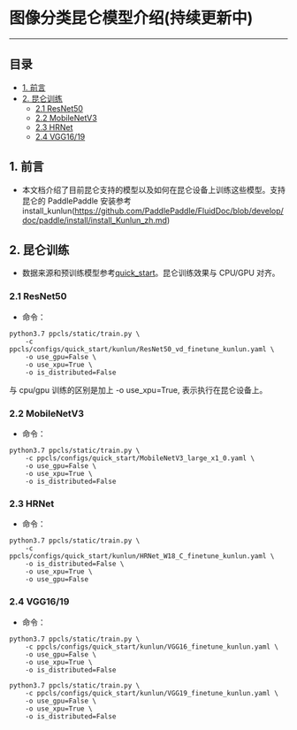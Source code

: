 # 图像分类昆仑模型介绍(持续更新中)
------
## 目录
* [1. 前言](#1)
* [2. 昆仑训练](#2)
    * [2.1 ResNet50](#2.1)
    * [2.2 MobileNetV3](#2.2)
    * [2.3 HRNet](#2.3)
    * [2.4 VGG16/19](#2.4)

 <a name='1'></a>

## 1. 前言

* 本文档介绍了目前昆仑支持的模型以及如何在昆仑设备上训练这些模型。支持昆仑的 PaddlePaddle 安装参考 install_kunlun(https://github.com/PaddlePaddle/FluidDoc/blob/develop/doc/paddle/install/install_Kunlun_zh.md)

<a name='2'></a>

## 2. 昆仑训练
* 数据来源和预训练模型参考[quick_start](../../quick_start/quick_start_classification_new_user.md)。昆仑训练效果与 CPU/GPU 对齐。

<a name='2.1'></a>

### 2.1 ResNet50
* 命令：

```shell
python3.7 ppcls/static/train.py \
    -c ppcls/configs/quick_start/kunlun/ResNet50_vd_finetune_kunlun.yaml \
    -o use_gpu=False \
    -o use_xpu=True \
    -o is_distributed=False
```

与 cpu/gpu 训练的区别是加上 -o use_xpu=True, 表示执行在昆仑设备上。

 <a name='2.2'></a>

### 2.2 MobileNetV3
* 命令：

```shell
python3.7 ppcls/static/train.py \
    -c ppcls/configs/quick_start/MobileNetV3_large_x1_0.yaml \
    -o use_gpu=False \
    -o use_xpu=True \
    -o is_distributed=False
```

<a name='2.3'></a>

### 2.3 HRNet
* 命令：

```shell
python3.7 ppcls/static/train.py \
    -c ppcls/configs/quick_start/kunlun/HRNet_W18_C_finetune_kunlun.yaml \
    -o is_distributed=False \
    -o use_xpu=True \
    -o use_gpu=False
```

<a name='2.4'></a>

### 2.4 VGG16/19
* 命令：

```shell
python3.7 ppcls/static/train.py \
    -c ppcls/configs/quick_start/kunlun/VGG16_finetune_kunlun.yaml \
    -o use_gpu=False \
    -o use_xpu=True \
    -o is_distributed=False
```
```shell
python3.7 ppcls/static/train.py \
    -c ppcls/configs/quick_start/kunlun/VGG19_finetune_kunlun.yaml \
    -o use_gpu=False \
    -o use_xpu=True \
    -o is_distributed=False
```
